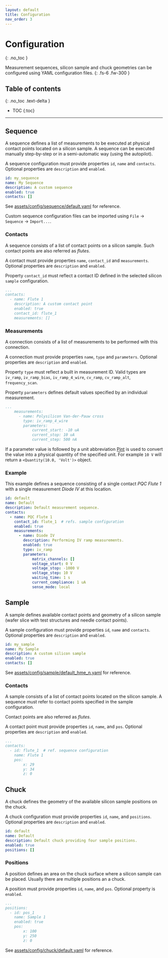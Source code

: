 ```yaml
---
layout: default
title: Configuration
nav_order: 3
---
```


# Configuration
{: .no_toc }

Measurement sequences, silicon sample and chuck geometries can be configured using YAML configuration files.
{: .fs-6 .fw-300 }

## Table of contents
{: .no_toc .text-delta }

* TOC
{:toc}

---

## Sequence

A sequence defines a list of measurements to be executed at physical contact points located on a silicon sample. A sequence can be executed manually step-by-step or in a semi-automatic way (using the autopilot).

A sequence configuration must provide properties `id`, `name` and `contacts`. Optional properties are `description` and `enabled`.

```yaml
id: my_sequence
name: My Sequence
description: A custom sequence
enabled: true
contacts: []
```

See [assets/config/sequence/default.yaml](https://github.com/hephy-dd/comet-pqc/blob/master/comet_pqc/assets/config/sequence/default.yaml) for reference.

Custom sequence configuration files can be imported using `File` &rarr; `Sequence` &rarr; `Import...`.

### Contacts

A sequence consists of a list of contact points on a silicon sample. Such contact points are also referred as _flutes_.

A contact must provide properties `name`, `contact_id` and `measurements`. Optional properties are `description` and `enabled`.

Property `contact_id` must reflect a contact ID defined in the selected silicon `sample` configuration.

```yaml
...
contacts:
  - name: Flute 1
    description: A custom contact point
    enabled: true
    contact_id: flute_1
    measurements: []
```

### Measurements

A connection consists of a list of measurements to be performed with this connection.

A connection must provide properties `name`, `type` and `parameters`. Optional properties are `description` and `enabled`.

Property `type` must reflect a built in measurement ID. Valid types are `iv_ramp`, `iv_ramp_bias`, `iv_ramp_4_wire`, `cv_ramp`, `cv_ramp_alt`, `frequency_scan`.

Property `parameters` defines default values specified by an individual measurement.

```yaml
...
    measurements:
      - name: Polysilicon Van-der-Pauw cross
        type: iv_ramp_4_wire
        parameters:
            current_start: -10 uA
            current_stop: 10 uA
            current_step: 500 nA
```

If a parameter value is followed by a unit abbreviation [Pint](https://pint.readthedocs.io/en/latest/) is used to convert the
value into a physical quantity of the specified unit. For example `10 V` will return a `<Quantity(10.0, 'Volt')>` object.

### Example

This example defines a sequence consisting of a single contact _PQC Flute 1_ with a single measurement _Diode IV_ at this location.

```yaml
id: default
name: Default
description: Default measurement sequence.
contacts:
  - name: PQC Flute 1
    contact_id: flute_1  # refs. sample configuration
    enabled: true
    measurements:
      - name: Diode IV
        description: Performing IV ramp measurements.
        enabled: true
        type: iv_ramp
        parameters:
            matrix_channels: []
            voltage_start: 0 V
            voltage_stop: -1000 V
            voltage_step: 10 V
            waiting_time: 1 s
            current_compliance: 1 uA
            sense_mode: local
```

## Sample

A sample defines available contact points and geometry of a silicon sample (wafer slice with test structures and needle contact points).

A sample configuration must provide properties `id`, `name` and `contacts`. Optional properties are `description` and `enabled`.

```yaml
id: my_sample
name: My Sample
description: A custom silicon sample
enabled: true
contacts: []
```

See [assets/config/sample/default_hme_n.yaml](https://github.com/hephy-dd/comet-pqc/blob/master/comet_pqc/assets/config/sample/default_hmw_n.yaml) for reference.

### Contacts

A sample consists of a list of contact points located on the silicon sample. A sequence must refer to contact points specified in the sample configuration.

Contact points are also referred as _flutes_.

A contact point must provide properties `id`, `name`, and `pos`. Optional properties are `description` and `enabled`.

```yaml
...
contacts:
  - id: flute_1  # ref. sequence configuration
    name: Flute 1
    pos:
        x: 29
        y: 34
        z: 0
```

## Chuck

A chuck defines the geometry of the available silicon sample positions on the chuck.

A chuck configuration must provide properties `id`, `name`, and `positions`. Optional properties are `description` and `enabled`.

```yaml
id: default
name: Default
description: Default chuck providing four sample positions.
enabled: true
positions: []
```

### Positions

A position defines an area on the chuck surface where a silicon sample can be placed. Usually there are multiple positions an a chuck.

A position must provide properties `id`, `name`, and `pos`. Optional property is `enabled`.

```yaml
...
positions:
  - id: pos_1
    name: Sample 1
    enabled: true
    pos:
        x: 100
        y: 250
        z: 0
```

See [assets/config/chuck/default.yaml](https://github.com/hephy-dd/comet-pqc/blob/master/comet_pqc/assets/config/chuck/default.yaml) for reference.
